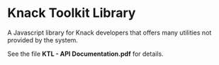 # Knack Toolkit Library
A Javascript library for Knack developers that offers many utilities not provided by the system.

See the file **KTL - API Documentation.pdf** for details.